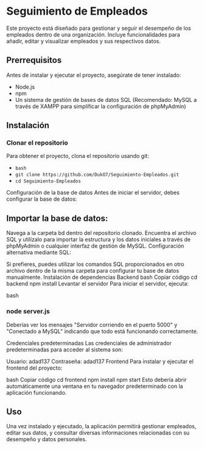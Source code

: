 # Seguimiento de Empleados

Este proyecto está diseñado para gestionar y seguir el desempeño de los empleados dentro de una organización. Incluye funcionalidades para añadir, editar y visualizar empleados y sus respectivos datos.

## Prerrequisitos

Antes de instalar y ejecutar el proyecto, asegúrate de tener instalado:

- Node.js
- npm
- Un sistema de gestión de bases de datos SQL (Recomendado: MySQL a través de XAMPP para simplificar la configuración de phpMyAdmin)

## Instalación

### Clonar el repositorio

Para obtener el proyecto, clona el repositorio usando git:

- `bash`
- `git clone https://github.com/DukO7/Seguimiento-Empleados.git`
- `cd Seguimiento-Empleados`

Configuración de la base de datos
Antes de iniciar el servidor, debes configurar la base de datos:

## Importar la base de datos:

Navega a la carpeta bd dentro del repositorio clonado.
Encuentra el archivo SQL y utilízalo para importar la estructura y los datos iniciales a través de phpMyAdmin o cualquier interfaz de gestión de MySQL.
Configuración alternativa mediante SQL:

Si prefieres, puedes utilizar los comandos SQL proporcionados en otro archivo dentro de la misma carpeta para configurar tu base de datos manualmente.
Instalación de dependencias
Backend
bash
Copiar código
cd backend
npm install
Levantar el servidor
Para iniciar el servidor, ejecuta:

bash
### node server.js
Deberías ver los mensajes "Servidor corriendo en el puerto 5000" y "Conectado a MySQL" indicando que todo está funcionando correctamente.

Credenciales predeterminadas
Las credenciales de administrador predeterminadas para acceder al sistema son:

Usuario: adad137
Contraseña: adad137
Frontend
Para instalar y ejecutar el frontend del proyecto:

bash
Copiar código
cd frontend
npm install
npm start
Esto debería abrir automáticamente una ventana en tu navegador predeterminado con la aplicación funcionando.

## Uso
Una vez instalado y ejecutado, la aplicación permitirá gestionar empleados, editar sus datos, y consultar diversas informaciones relacionadas con su desempeño y datos personales.
